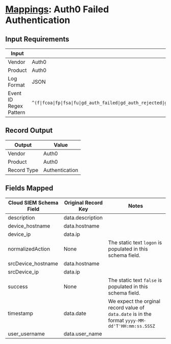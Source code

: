 # [Mappings](README.md): Auth0 Failed Authentication

## Input Requirements

|Input|Value|
|-----|-----|
|Vendor|Auth0|
|Product|Auth0|
|Log Format|JSON|
|Event ID Regex Pattern|`^(f\|fcoa\|fp\|fsa\|fu\|gd_auth_failed\|gd_auth_rejected\|gd_auth_succeed\|gd_otp_rate_limit_exceed\|gd_recovery_rate_limit_exceed)$`|

## Record Output

|Output|Value|
|------|-----|
|Vendor|Auth0|
|Product|Auth0|
|Record Type|Authentication|

## Fields Mapped

|Cloud SIEM Schema Field|Original Record Key|Notes|
|-----------------------|-------------------|-----|
|description|data.description||
|device_hostname|data.hostname||
|device_ip|data.ip||
|normalizedAction|None|The static text `logon` is populated in this schema field.|
|srcDevice_hostname|data.hostname||
|srcDevice_ip|data.ip||
|success|None|The static text `false` is populated in this schema field.|
|timestamp|data.date|We expect the orginal record value of `data.date` is in the format `yyyy-MM-dd'T'HH:mm:ss.SSSZ`|
|user_username|data.user_name||

